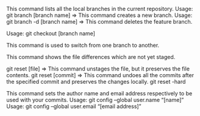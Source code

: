 <!-- ALGORITHM TO PUSH DATA ON GITHUB-->
<!--
1.git status => This command lists all the files that have to be committed.
2.git add [files] or git add . ( "." - all files)
3.git commit -m "comment"
4.git log / git log --oneline => This command is used to list the version history for the current branch.
5.git push [repository_link] or ( origin ) [branch_name]
 -->

 <!-- ADDITIONALS COMANDS FOR GIT -->
 <!-- git branch  -->

This command lists all the local branches in the current repository.
Usage: git branch [branch name] => This command creates a new branch.
Usage: git branch -d [branch name] => This command deletes the feature branch.

<!-- git checkout -->

Usage: git checkout [branch name]

This command is used to switch from one branch to another.

<!-- git diff -->

This command shows the file differences which are not yet staged.

<!-- git reset -->

git reset [file] => This command unstages the file, but it preserves the file contents.
git reset [commit] => This command undoes all the commits after the specified commit and preserves the changes locally.
git reset -hard

<!-- git config -->

This command sets the author name and email address respectively to be used with your commits.
Usage: git config –global user.name “[name]”
Usage: git config –global user.email “[email address]”

<!-- !TASKS  -->

<!--
? 1. При нажатии на плэйлист, чтобы открылся соотвутсвтующий плейлист
-->
